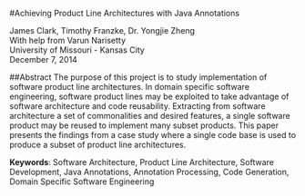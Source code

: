 #Achieving Product Line Architectures with Java Annotations

James Clark, Timothy Franzke, Dr. Yongjie Zheng  
With help from Varun Narisetty  
University of Missouri - Kansas City  
December 7, 2014  

##Abstract
The purpose of this project is to study implementation of software product line architectures. In domain specific software engineering, software product lines may be exploited to take advantage of software architecture and code reusability. Extracting from software architecture a set of commonalities and desired features, a single software product may be reused to implement many subset products. This paper presents the findings from a case study where a single code base is used to produce a subset of product line architectures.

**Keywords**: Software Architecture, Product Line Architecture, Software Development, Java Annotations, Annotation Processing, Code Generation, Domain Specific Software Engineering
